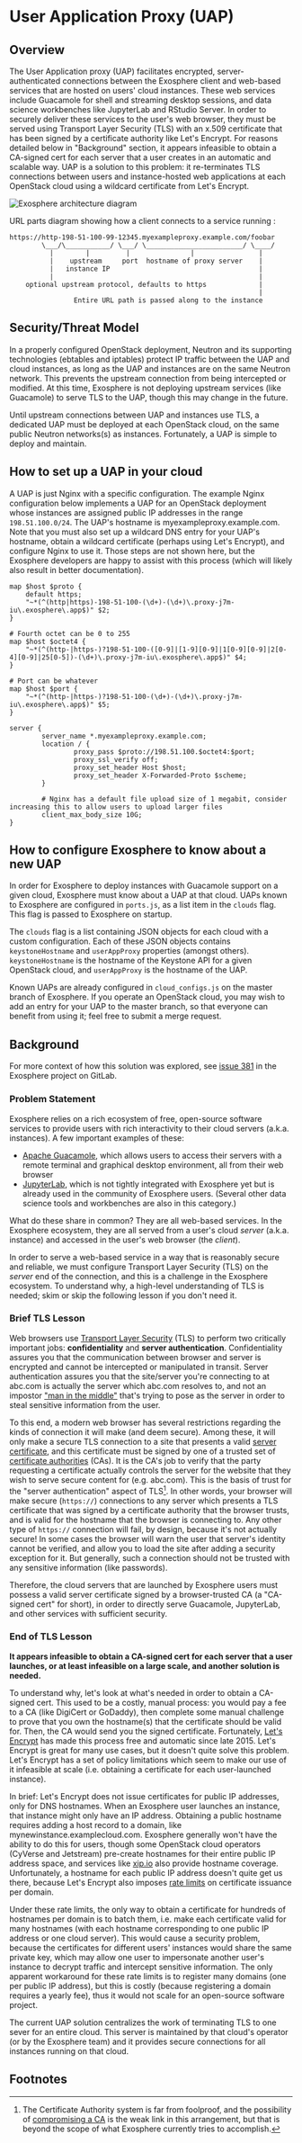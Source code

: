 # User Application Proxy (UAP)

## Overview

The User Application proxy (UAP) facilitates encrypted, server-authenticated connections between the Exosphere client and web-based services that are hosted on users' cloud instances. These web services include Guacamole for shell and streaming desktop sessions, and data science workbenches like JupyterLab and RStudio Server. In order to securely deliver these services to the user's web browser, they must be served using Transport Layer Security (TLS) with an x.509 certificate that has been signed by a certificate authority like Let's Encrypt. For reasons detailed below in "Background" section, it appears infeasible to obtain a CA-signed cert for each server that a user creates in an automatic and scalable way. UAP is a solution to this problem: it re-terminates TLS connections between users and instance-hosted web applications at each OpenStack cloud using a wildcard certificate from Let's Encrypt.

![Exosphere architecture diagram](assets/architecture.png)

URL parts diagram showing how a client connects to a service running :
```
https://http-198-51-100-99-12345.myexampleproxy.example.com/foobar
        \___/\___________/ \___/ \________________________/ \____/
          |        |         |               |                |
          |    upstream     port  hostname of proxy server    |
          |   instance IP                                     |
          |                                                   |
    optional upstream protocol, defaults to https             |
                                                              |
                Entire URL path is passed along to the instance
```


## Security/Threat Model

In a properly configured OpenStack deployment, Neutron and its supporting technologies (ebtables and iptables) protect IP traffic between the UAP and cloud instances, as long as the UAP and instances are on the same Neutron network. This prevents the upstream connection from being intercepted or modified.  At this time, Exosphere is not deploying upstream services (like Guacamole) to serve TLS to the UAP, though this may change in the future.

Until upstream connections between UAP and instances use TLS, a dedicated UAP must be deployed at each OpenStack cloud, on the same public Neutron networks(s) as instances. Fortunately, a UAP is simple to deploy and maintain.

## How to set up a UAP in your cloud

A UAP is just Nginx with a specific configuration. The example Nginx configuration below implements a UAP for an OpenStack deployment whose instances are assigned public IP addresses in the range `198.51.100.0/24`. The UAP's hostname is myexampleproxy.example.com. Note that you must also set up a wildcard DNS entry for your UAP's hostname, obtain a wildcard certificate (perhaps using Let's Encrypt), and configure Nginx to use it. Those steps are not shown here, but the Exosphere developers are happy to assist with this process (which will likely also result in better documentation).

```
map $host $proto {
    default https;
    "~*(^(http|https)-198-51-100-(\d+)-(\d+)\.proxy-j7m-iu\.exosphere\.app$)" $2;
}

# Fourth octet can be 0 to 255
map $host $octet4 {
    "~*(^(http-|https-)?198-51-100-([0-9]|[1-9][0-9]|1[0-9][0-9]|2[0-4][0-9]|25[0-5])-(\d+)\.proxy-j7m-iu\.exosphere\.app$)" $4;
}

# Port can be whatever
map $host $port {
    "~*(^(http-|https-)?198-51-100-(\d+)-(\d+)\.proxy-j7m-iu\.exosphere\.app$)" $5;
}

server {
        server_name *.myexampleproxy.example.com;
        location / {
                proxy_pass $proto://198.51.100.$octet4:$port;
                proxy_ssl_verify off;
                proxy_set_header Host $host;
                proxy_set_header X-Forwarded-Proto $scheme;
        }

        # Nginx has a default file upload size of 1 megabit, consider increasing this to allow users to upload larger files
        client_max_body_size 10G;
}

```

## How to configure Exosphere to know about a new UAP

In order for Exosphere to deploy instances with Guacamole support on a given cloud, Exosphere must know about a UAP at that cloud. UAPs known to Exosphere are configured in `ports.js`, as a list item in the `clouds` flag. This flag is passed to Exosphere on startup.

The `clouds` flag is a list containing JSON objects for each cloud with a custom configuration. Each of these JSON objects contains `keystoneHostname` and `userAppProxy` properties (amongst others). `keystoneHostname` is the hostname of the Keystone API for a given OpenStack cloud, and `userAppProxy` is the hostname of the UAP.

Known UAPs are already configured in `cloud_configs.js` on the master branch of Exosphere. If you operate an OpenStack cloud, you may wish to add an entry for your UAP to the master branch, so that everyone can benefit from using it; feel free to submit a merge request.

## Background

For more context of how this solution was explored, see [issue 381](https://gitlab.com/exosphere/exosphere/-/issues/381) in the Exosphere project on GitLab.

### Problem Statement

Exosphere relies on a rich ecosystem of free, open-source software services to provide users with rich interactivity to their cloud servers (a.k.a. instances). A few important examples of these:

- [Apache Guacamole](http://guacamole.apache.org/), which allows users to access their servers with a remote terminal and graphical desktop environment, all from their web browser
- [JupyterLab](https://jupyter.org/), which is not tightly integrated with Exosphere yet but is already used in the community of Exosphere users. (Several other data science tools and workbenches are also in this category.) 

What do these share in common? They are all web-based services. In the Exosphere ecosystem, they are all served from a user's cloud _server_ (a.k.a. instance) and accessed in the user's web browser (the _client_).

In order to serve a web-based service in a way that is reasonably secure and reliable, we must configure Transport Layer Security (TLS) on the _server_ end of the connection, and this is a challenge in the Exosphere ecosystem. To understand why, a high-level understanding of TLS is needed; skim or skip the following lesson if you don't need it.

### Brief TLS Lesson

Web browsers use [Transport Layer Security](https://en.wikipedia.org/wiki/Transport_Layer_Security) (TLS) to perform two critically important jobs: **confidentiality** and **server authentication**. Confidentiality assures you that the communication between browser and server is encrypted and cannot be intercepted or manipulated in transit. Server authentication assures you that the site/server you're connecting to at abc.com is actually the server which abc.com resolves to, and not an impostor ["man in the middle"](https://en.wikipedia.org/wiki/Man-in-the-middle_attack) that's trying to pose as the server in order to steal sensitive information from the user.

To this end, a modern web browser has several restrictions regarding the kinds of connection it will make (and deem secure). Among these, it will only make a secure TLS connection to a site that presents a valid [server certificate](https://en.wikipedia.org/wiki/Public_key_certificate#TLS/SSL_server_certificate), and this certificate must be signed by one of a trusted set of [certificate authorities](https://en.wikipedia.org/wiki/Certificate_authority) (CAs). It is the CA's job to verify that the party requesting a certificate actually controls the server for the website that they wish to serve secure content for (e.g. abc.com). This is the basis of trust for the "server authentication" aspect of TLS[^tlsdisclaimer]. In other words, your browser will make secure (`https://`) connections to any server which presents a TLS certificate that was signed by a certificate authority that the browser trusts, and is valid for the hostname that the browser is connecting to. Any other type of `https://` connection will fail, by design, because it's not actually secure! In some cases the browser will warn the user that server's identity cannot be verified, and allow you to load the site after adding a security exception for it. But generally, such a connection should not be trusted with any sensitive information (like passwords).

Therefore, the cloud servers that are launched by Exosphere users must possess a valid server certificate signed by a browser-trusted CA (a "CA-signed cert" for short), in order to directly serve Guacamole, JupyterLab, and other services with sufficient security.

### End of TLS Lesson

**It appears infeasible to obtain a CA-signed cert for each server that a user launches, or at least infeasible on a large scale, and another solution is needed.**

To understand why, let's look at what's needed in order to obtain a CA-signed cert. This used to be a costly, manual process: you would pay a fee to a CA (like DigiCert or GoDaddy), then complete some manual challenge to prove that you own the hostname(s) that the certificate should be valid for. Then, the CA would send you the signed certificate. Fortunately, [Let's Encrypt](https://letsencrypt.org) has made this process free and automatic since late 2015. Let's Encrypt is great for many use cases, but it doesn't quite solve this problem. Let's Encrypt has a set of policy limitations which seem to make our use of it infeasible at scale (i.e. obtaining a certificate for each user-launched instance).

In brief: Let's Encrypt does not issue certificates for public IP addresses, only for DNS hostnames. When an Exosphere user launches an instance, that instance might only have an IP address. Obtaining a public hostname requires adding a host record to a domain, like mynewinstance.examplecloud.com. Exosphere generally won't have the ability to do this for users, though some OpenStack cloud operators (CyVerse and Jetstream) pre-create hostnames for their entire public IP address space, and services like [xip.io](http://xip.io/) also provide hostname coverage. Unfortunately, a hostname for each public IP address doesn't quite get us there, because Let's Encrypt also imposes [rate limits](https://letsencrypt.org/docs/rate-limits/) on certificate issuance per domain.

Under these rate limits, the only way to obtain a certificate for hundreds of hostnames per domain is to batch them, i.e. make each certificate valid for many hostnames (with each hostname corresponding to one public IP address or one cloud server). This would cause a security problem, because the certificates for different users' instances would share the same private key, which may allow one user to impersonate another user's instance to decrypt traffic and intercept sensitive information.  The only apparent workaround for these rate limits is to register many domains (one per public IP address), but this is costly (because registering a domain requires a yearly fee), thus it would not scale for an open-source software project.

The current UAP solution centralizes the work of terminating TLS to one sever for an entire cloud. This server is maintained by that cloud's operator (or by the Exosphere team) and it provides secure connections for all instances running on that cloud.

## Footnotes

[^tlsdisclaimer]: The Certificate Authority system is far from foolproof, and the possibility of [compromising a CA](https://en.wikipedia.org/wiki/Certificate_authority#CA_compromise) is the weak link in this arrangement, but that is beyond the scope of what Exosphere currently tries to accomplish.
